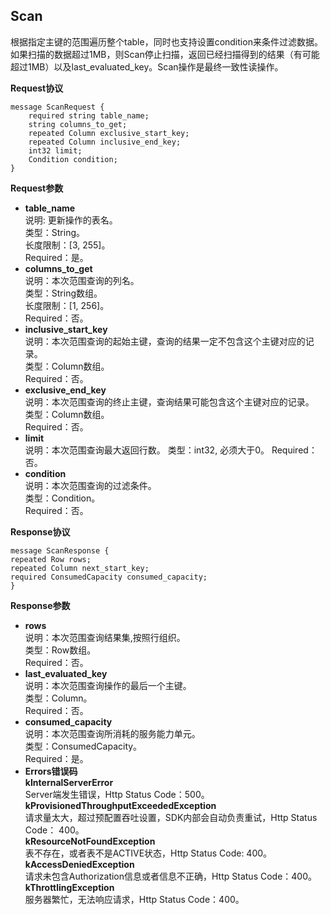 ## Scan
根据指定主键的范围遍历整个table，同时也支持设置condition来条件过滤数据。如果扫描的数据超过1MB，则Scan停止扫描，返回已经扫描得到的结果（有可能超过1MB）以及last_evaluated_key。Scan操作是最终一致性读操作。

**Request协议**

```
message ScanRequest {
    required string table_name;
    string columns_to_get;
    repeated Column exclusive_start_key;
    repeated Column inclusive_end_key;
    int32 limit;
    Condition condition;
}
```
**Request参数**

* **table_name**<br>
说明: 更新操作的表名。<br>
类型：String。<br>
长度限制：[3, 255]。<br>
Required：是。<br>
* **columns_to_get**<br>
说明：本次范围查询的列名。<br>
类型：String数组。<br>
长度限制：[1, 256]。<br>
Required：否。<br>
* **inclusive_start_key**<br>
说明：本次范围查询的起始主键，查询的结果一定不包含这个主键对应的记录。<br>
类型：Column数组。<br>
Required：否。<br>
* **exclusive_end_key**<br>
说明：本次范围查询的终止主键，查询结果可能包含这个主键对应的记录。<br>
类型：Column数组。<br>
Required：否。<br>
* **limit**<br>
说明：本次范围查询最大返回行数。
类型：int32, 必须大于0。
Required：否。
* **condition**<br>
说明：本次范围查询的过滤条件。<br>
类型：Condition。<br>
Required：否。<br>

**Response协议**

```
message ScanResponse {
repeated Row rows;
repeated Column next_start_key;
required ConsumedCapacity consumed_capacity;
}
```

**Response参数**

* **rows**<br>
说明：本次范围查询结果集,按照行组织。<br>
类型：Row数组。<br>
Required：否。<br>
* **last_evaluated_key**<br>
说明：本次范围查询操作的最后一个主键。<br>
类型：Column。<br>
Required：否。<br>
* **consumed_capacity**<br>
说明：本次范围查询所消耗的服务能力单元。<br>
类型：ConsumedCapacity。<br>
Required：是。<br>
* **Errors错误码**<br>
**kInternalServerError**<br>
Server端发生错误，Http Status Code：500。<br>
**kProvisionedThroughputExceededException**<br>
请求量太大，超过预配置吞吐设置，SDK内部会自动负责重试，Http Status Code：
400。<br>
**kResourceNotFoundException**<br>
表不存在，或者表不是ACTIVE状态，Http Status Code: 400。<br>
**kAccessDeniedException**<br>
请求未包含Authorization信息或者信息不正确，Http Status Code：400。<br>
**kThrottlingException**<br>
服务器繁忙，无法响应请求，Http Status Code：400。


